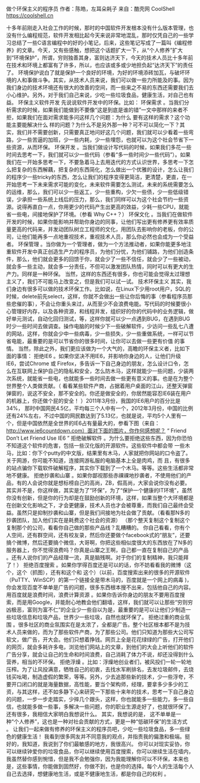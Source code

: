 做个环保主义的程序员
作者：陈皓，左耳朵耗子
来自：酷壳网 CoolShell https://coolshell.cn

十多年前刚走入社会工作的时候，那时的中国软件开发根本没有什么版本管理，也没有什么编程规范，软件开发相比起今天来说非常地混乱，那时仅凭自己的一些学习总结了一些C语言编程中的好的小笔记，后来，这些笔记写成了一篇叫《编程修养》的文章。今天，又有些感触，想把这个话题扩大一下，从“个人修养”扩大到“环境保护”，所谓，穷则独善其身，富则达济天下，今天的技术人员比十多年前在技术和环境上都富有了许多，所以，也应该或多或少地担负起“达济天下”的责任了。
环境保护说白了就是保护一个良好的环境，为好的环境添砖加瓦，与破坏环境的人和事做斗争。其实，从技术人员来说，我们可以做一些力所能及的事。因为我们身边的技术环境还有很大的改善的空间，而一些来之不易的东西还需要我们去小心维护。另外，对于我们自己来说，少吃一些垃圾食品，健康生活，对自己也有益。
环保主义软件开发
先说说软件开发中的环保。比如：
环保需求 。当我们分析需求的时候，如果我们能做到不要像“这是到底是谁的错”一文中那样的来者不拒，如果我们在面对需求能多问这样几个问题：为什么 要有这样的需求？这个功能主要能解决什么 样的问题？为什么不是另外那一种？可不可以简化一下？其实，我们并不需要创新，只需要真正地问好这几个问题，我们就可以少看着一些弯路，少一些苦逼的加班，少一些内耗，少一些埋怨，也就可以为这个社会节省下一些资源，从而环保。
环保开发 。当我们做设计写代码的时候，如果我们多花一些时间去思考一下，我们就可以少一些代码（参看“多一些时间少一些代码”）。如果我们在一开始多思考一下，不要急着马上去用迭代的方式认识世界，多思考一下怎么把复杂的东西解藕，把复杂的东西简化，怎么做出一个优雅的设计，怎么让我们的程序少一些tricky的东西，怎么让我们的程序变得更简洁，更清楚，更直，在一开始思考一下未来需求可能的变化，未来软件需要怎么测试，未来的系统需要怎么的运维，那么，我们可以少一些返工，少一些重构，少欠一些债，少一些低级错误，少承担一些系统上线后的压力，那么，我们同样可以为这个社会节约一些资源。说得再直白一点，你用更少的代码产生出更高的效益，少耗一些CPU，就能省一些电，间接地保护了环境。（参看 Why C++？）
环保文化 。当我们在做软件开发的时候，如果你能影响并帮助你身边的同事，让他们写出更有修养更有效率质量更高的代码来，并发动团队树立工程师的文化，用团队去影响你的老板，你的公司，让他们能再多一点地重视技术，重视技术人员，那么你必然也会成为一个受益者。
环保管理 。当你做为一个管理者，做为一个方法推动者，如果你能更多地注重软件开发中真正创造生产力的程序员，为他们分忧，为他们铺路，为他们创造条件，那么，他们就会更多的回馈于你，就会少了一些不信任，就会少了一些被动，就会多一些主动，就会多一分责任，不但可以激发团队热情，同时可以有更大的生产力。同样是一种环保。
当然，这样的东西还有很多，你也可能会觉得太过理想主义了，我们不可能马上改变之，但是我们可以试一试。
技术环保主义
其实，我们身边有很多可以做的技术环保工作。比如说，在Linux下少用root用户，SQL的时候，delete前先select，这样，你就不会做出一些让你后悔的事（参看程序员那些悲催的事），不会让你重头来过，从而至少不会浪费电能。写代码的时候要很小心管理好内存，以及各种资源，和线程并发，组织好的你的代码中的业务逻辑，做好单元测试，自动化回归测试，等，这样你就可以少一点遇到BUG，在遇到BUG时少一些时间去做调查。操作电脑的时候少下一些破解软件，少访问一些乱七八遭的网站，这样，你就会少中一些病毒，少一些损失，少一些重做系统，一样可以节省电能，最重要的是可以节省你的很多时间，让你可以去做一些更有价值 的事情。
当然，除此之外，我们更应该做为一个大气的，高瞻的环保主义者，比如下面的事情：
拒绝IE6 。如果你坚决不用IE6，并影响你身边的人，让他们升级IE6，尝试Chrome 或 Firefox，多告诉一下自己身边的朋友，怎么设计口令，怎么在互联网上保护自己的隐私和安全，怎么防木马，这样就能少一些问题，少装两次系统，就能省一些电，也就能多一些时间去做一些更有意义的事。也是在为整个世界整个人类做贡献。（ 看看某些软件产商，占据着用户桌面的江山，还整天弹窗弹窗的，说这不安全，那不安全的。你还是做安全的，你居然能容忍IE6装在用户的机器上，你还做个屁的安全！ ）2011年3月份，我国的IE6用户的百分比是34%， 那时中国网民4.5亿，平均每三个人中有一个，2012年3月份，中国的比例还有24%左右，不过中国的网民数达到了5.13亿，也就是说，平均5个人里有一个，但是中国依然是全世界的IE6占有量最大的，参看下图（来自：http://www.ie6countdown.com）面对下面的图片，你作何感想呢？
“ Friend Don’t Let Friend Use IE6 ”
拒绝破解软件 。为什么要拒绝这些东西，因为你恐怕不知道这个软件的危害，包括一些汉化版的开源软件。这些软件中都会带 一些木马，比如：你下个putty的中文版，结果里有木马，人家就把你网站的口令盗了。关于网游，你可能不知道，连接网游私服的电脑基本上全是肉鸡，而 且，有很多的站点骗你下载软件破解程序，其实你下载到了一个木马。等等。这些生活都非常地不健康。
拒绝抄袭和山寨 。如果你鄙视那些赤祼祼地抄袭者，不使用他们的产品，有的人会说你就是想标榜自己的高尚，ZB，假高尚，大家会说你没有必要。其实并不是，你这样做，其实是为了“环保”，为了“保护一个健康的IT环境”，虽然你没有创新，但是你的行为却是在鼓励创新的环境，这样，如果当整个大环境都是在创新文化影响之下，才会更健康，技术人员也才会被尊重，而我们自己最终会受益。虽然只是抑制抄袭和山寨，但是我们间接地为社会做了贡献。（看看那N多的抄袭团队，加入他们实在是耗费这个社会的资源） （那个整天复制这个复制这个复制那个的公司，看看你自己做的那些产品线？乱糟糟的。 你自己看看，你有个人空间，还有群空间，还有校友录，然后你还要做个facebook式的“朋友”，还要搞个微博，然后还要搞个微信，大哥啊，你把这些相似度很大的东西放在了N多的服务器上，你不觉得浪费吗？你真是山寨之王啊，自己都一直在复制自己的产品 。还有人说你们的产品经理一流，真是脑残啊。对于你们的复制精神，我只能拜了！）
拒绝百度搜索 。如果你学得百度还是可以的话，你不妨看看我的微博（这个，这个（抓图），还有和这个和 这个）（以前，百度搜索出来的很多的开源软件（PuTTY、WinSCP）的第一个链接全是带木马的，百度就是一个网上的病毒 )，你会发现百度不单单是广告的问题，很多东西根本搜不出来，包括他自己的内容。 用百度就是浪费时间，浪费计算资源 。如果你告诉你身边的朋友不要用百度搜索，而是用Google，并能耐心地教会他们翻墙，这样，我们就可以让那些“穷则穷凶极恶，富则为富不仁”的企业少一些自以为是，最重要的是可以让他们少制造一些垃圾信息和垃圾产品，世界少一些垃圾，自然也就环保了。
拒绝过重的商业氛围 。很多社区的商业氛围实在是太浓了，全都是广告。整个社区根本都不是为技术人员来做的，而为了那些软件产商，为了那些公司。他们只知道为那些大公司写软文，做广告，开大会。他们只想着挣钱。网页上全是花花绿绿的广告，打开他们的网页，就会多耗许多电，浏览他们网站上的文章，到他们的大会上听他们的软件广告分享，就会让自己的生命和时间浪费，自己消耗了体力不说，却还没得到什么营养，相当的不环保。
拒绝浮燥 。比如：浮燥地创业者们，被风投们一轮一轮地压榨。为了让风投满意，牺牲自己的初衷，去找水军刷排名，去发垃圾邮件，去烧钱买吆喝，制造虚假的繁荣，等等。另外，少去追那些新的技术，少一些浮夸，不要开口闭口的就是海量数据，高性能，要当个架构师，经理，要拿多少多少的工资，与其这样，还不如多静下心来研究一下那些十来年的技术，思考一下自己身边的问题，一步一步走踏实，少摔几个跟头，这样，你也就能多一些能力，多一些自信，也就能多做一些事，多解决一些问题，你的职业生源走好了，也就很环保了。
还有很多，我相信大家明白我想说什么。 其实，我想说的是， 这不单单是一种“个人修养”，这也是一种对社会贡献的方式，更是一种“低碳环保”的生活方式 。
让我们一起来做有修养的环保主义的程序员吧，少吃一些垃圾食品，多一些绿色的健康生活！
我看到很多网友并不同意我的观点，并指责我的偏激和极端。挺好的，我知道，我说到了你们最敏感的地方，我很高兴。
你可以对现实妥协，你可以继续钟爱你的垃圾食品，你可以继续使用百度搜索，你可以继续生活在墙内，我虽然替你感到惋惜，但是我不会勉强你，因为我能理解你可以不环保，本来也是，这些事情，你能做到固然好，你做不到，也是你的选择。每个人的生活每个人自己去选择，想健康地生活，或是不健康地生活，都是你自己的权利 。
